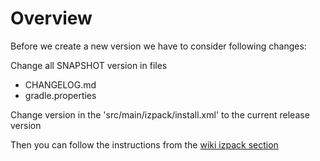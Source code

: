 # Overview

Before we create a new version we have to consider following changes:

Change all SNAPSHOT version in files
* CHANGELOG.md
* gradle.properties

Change version in the 'src/main/izpack/install.xml' to the current release version

Then you can follow the instructions from the [wiki izpack section](https://github.com/astrapi69/mystic-crypt-ui/wiki/How-to-create-izpack-installer-with-gradle)
